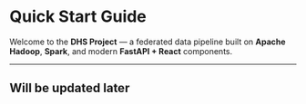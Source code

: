 # Quick Start Guide

Welcome to the **DHS Project** — a federated data pipeline built on **Apache Hadoop**, **Spark**, and modern **FastAPI + React** components.

---

## Will be updated later
